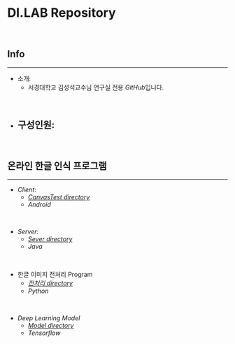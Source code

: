 <!--Heading-->
# DI.LAB Repository
<br/>

## Info
___
+ 소개:
  - 서경대학교 김성석교수님 연구실 전용 *GitHub*입니다.
<br/>

+ 구성인원:
  - 
<br/>

## 온라인 한글 인식 프로그램
___
+ *Client*:
  - [*CanvasTest directory*](https://github.com/ChangJinMoon/DI_15to17/tree/master/Codes/%ED%95%9C%EA%B8%80Collector)
  - *Android*
<br/>

+ *Server*:
  - [*Sever directory*](https://github.com/ChangJinMoon/DI_15to17/tree/master/Codes/Server)
  - *Java*
<br/>

+ 한글 이미지 전처리 Program
  - [*전처리 directory*](https://github.com/ChangJinMoon/DI_15to17/tree/master/Codes/%ED%95%9C%EA%B8%80%20%EC%9D%B4%EB%AF%B8%EC%A7%80%20%EC%A0%84%EC%B2%98%EB%A6%AC)
  - *Python*
<br/>

+ *Deep Learning Model*
  - [*Model directory*](https://github.com/ChangJinMoon/DI_15to17/tree/master/Codes/Model)
  - *Tensorflow*
